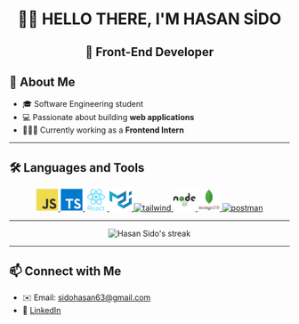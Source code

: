 <h1 align="center">👋🏻 HELLO THERE, I'M HASAN SİDO</h1>
<h2 align="center">🚀 Front-End Developer</h2>



## 🚀 About Me
- 🎓 Software Engineering student  
- 💻 Passionate about building **web applications**  
- 🧑🏼‍💻 Currently working as a **Frontend Intern**  

---

## 🛠️ Languages and Tools
<p align="center">
  <a href="https://developer.mozilla.org/en-US/docs/Web/JavaScript" target="_blank" rel="noreferrer">
    <img src="https://raw.githubusercontent.com/devicons/devicon/master/icons/javascript/javascript-original.svg" alt="javascript" width="40" height="40"/>
  </a>
  <a href="https://www.typescriptlang.org/" target="_blank" rel="noreferrer">
    <img src="https://raw.githubusercontent.com/devicons/devicon/master/icons/typescript/typescript-original.svg" alt="typescript" width="40" height="40"/>
  </a>
  <a href="https://reactjs.org/" target="_blank" rel="noreferrer">
    <img src="https://raw.githubusercontent.com/devicons/devicon/master/icons/react/react-original-wordmark.svg" alt="react" width="40" height="40"/>
  </a>
  <a href="https://mui.com/" target="_blank" rel="noreferrer">
    <img src="https://raw.githubusercontent.com/devicons/devicon/master/icons/materialui/materialui-original.svg" alt="mui" width="40" height="40"/>
  </a>
  <a href="https://tailwindcss.com/" target="_blank" rel="noreferrer">
    <img src="https://www.vectorlogo.zone/logos/tailwindcss/tailwindcss-icon.svg" alt="tailwind" width="40" height="40"/>
  </a>
  <a href="https://nodejs.org" target="_blank" rel="noreferrer">
    <img src="https://raw.githubusercontent.com/devicons/devicon/master/icons/nodejs/nodejs-original-wordmark.svg" alt="nodejs" width="40" height="40"/>
  </a>
  <a href="https://www.mongodb.com/" target="_blank" rel="noreferrer">
    <img src="https://raw.githubusercontent.com/devicons/devicon/master/icons/mongodb/mongodb-original-wordmark.svg" alt="mongodb" width="40" height="40"/>
  </a>
  <a href="https://www.postman.com/" target="_blank" rel="noreferrer">
    <img src="https://www.vectorlogo.zone/logos/getpostman/getpostman-icon.svg" alt="postman" width="40" height="40"/>
  </a>
</p>

---


<p align="center">
  <img src="https://streak-stats.demolab.com?user=iamhns7&theme=dark&ring=ff6a00&fire=ff6a00&currStreakNum=ff6a00&currStreakLabel=ff6a00&background=0d1117" alt="Hasan Sido's streak" />
</p>



---

## 📫 Connect with Me
- ✉️ Email: sidohasan63@gmail.com  
- 💼 [LinkedIn](https://www.linkedin.com/in/hasan-sido-a1822a25a)  
